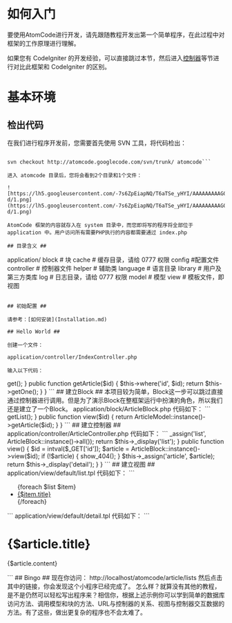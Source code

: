 # 如何入门 #

要使用AtomCode进行开发，请先跟随教程开发出第一个简单程序，在此过程中对框架的工作原理进行理解。

如果您有 CodeIgniter 的开发经验，可以直接跳过本节，然后进入[控制器](Controller.md)等节进行对比此框架和 CodeIgniter 的区别。


# 基本环境 #

## 检出代码 ##

在我们进行程序开发前，您需要首先使用 SVN 工具，将代码检出：
```shell

svn checkout http://atomcode.googlecode.com/svn/trunk/ atomcode```

进入 atomcode 目录后，您将会看到2个目录和1个文件：

![https://lh5.googleusercontent.com/-7s6ZpEiapNQ/T6aTSe_yHYI/AAAAAAAAAG0/ZKeet7QjB3I/s0-d/1.png](https://lh5.googleusercontent.com/-7s6ZpEiapNQ/T6aTSe_yHYI/AAAAAAAAAG0/ZKeet7QjB3I/s0-d/1.png)

AtomCode 框架的内容就存入在 system 目录中，而您即将写的程序将全部位于 application 中。用户访问所有需要PHP执行的内容都需要通过 index.php

## 目录含义 ##

```
application/
   block # 块
   cache # 缓存目录，请给 0777 权限
   config #配置文件
   controller # 控制器文件
   helper # 辅助类
   language # 语言目录
   library # 用户及第三方类库
   log # 日志目录，请给 0777 权限
   model # 模型
   view # 模板文件，即视图
```

## 初始配置 ##

请参考：[如何安装](Installation.md)

## Hello World ##

创建一个文件：

application/controller/IndexController.php

输入以下代码：

```
<?php

class IndexController extends Controller {
	public function index() {
		echo "Hello world!";
	}
}
```

现在你可以访问 http://localhost/atomcode/

是不是已经有内容输出？

# 第一个真正的程序 #

相信上面的 **Hello world** 只能证明框架可以运行了，但是你却仍然不知道如何开发。因为没有数据库也没有用到视图，也没有一个可以证明有逻辑的地方说明这个程序受了你的控制。

下面我们来实现一个简单的文章列表和查看页面来学习如何使用 AtomCode 进行开发。

## URL设计 ##

列表页：http://localhost/atomcode/article/lists

文章页：http://localhost/atomcode/article/view?id=1

## 创建数据表 ##

```
create database atomcode;
use atomcode;

create table article (
id int not null auto_increment,
title varchar(20) not null,
content varchar(3000) not null,
index id(id)) Engine=MyIsam;

insert article values (1, "first", "first content"), (2, "second", "this is another article for testing");
```

## 修改数据库配置信息 ##

1. 复制 system/config/database.php 到 application/config/database.php

2. 修改配置为实际配置：

```
$config['database']['type'] = 'mysql';
$config['database']['host'] = 'localhost';
$config['database']['port'] = '';
$config['database']['user'] = 'root';
$config['database']['pass'] = '';
$config['database']['name'] = 'atomcode';
```

## 建立模型 ##

application/model/ArticleModel.php

代码如下：

```
<?php
class ArticleModel extends Model {
	/**
	 * @return ArticleModel
	 */
	public static function & instance() {
		return parent::getInstance(__CLASS__);
	}
	
	public function getList() {
		return $this->get();
	}

	public function getArticle($id) {
		$this->where('id', $id);
		return $this->getOne();
	}
}
```

## 建立Block ##

本项目较为简单，Block这一步可以跳过直接通过控制器进行调用。但是为了演示Block在整框架运行中扮演的角色，所以我们还是建立了一个Block。

application/block/ArticleBlock.php

代码如下：

```
<?php

class ArticleBlock {

	private static $instance;

	/**
	 * 
	 * @return ArticleBlock
	 */
	public static function &instance() {
		if (!isset(self::$instance)) {
			self::$instance = new self();
		}
		
		return self::$instance;
	}

	public function all() {
		return ArticleModel::instance()->getList();
	}

	public function view($id) {
		return ArticleModel::instance()->getArticle($id);
	}
}
```


## 建立控制器 ##


application/controller/ArticleController.php

代码如下：

```
<?php

class ArticleController extends Controller {
        public function lists() {
                $this->_assign('list', ArticleBlock::instance()->all());
				return $this->_display('list');
        }


		public function view() {
			$id = intval($_GET['id']);
			$article = ArticleBlock::instance()->view($id);
			if (!$article) {
				show_404();
			}
			$this->_assign('article', $article);
			return $this->_display('detail');
		}
}
```

## 建立视图 ##

application/view/default/list.tpl

代码如下：

```
<ul>
{foreach $list $item}
	<li><a href="{url url="article/view?id=$item.id"}">{$item.title}</a></li>
{/foreach}
</ul>
```

application/view/default/detail.tpl

代码如下：

```
<h1>{$article.title}</h1>
<p>{$article.content}</p>
```

## Bingo ##

现在你访问： http://localhost/atomcode/article/lists 然后点击其中的链接，你会发现这个小程序已经完成了。

怎么样？就算没有其他的教程，是不是仍然可以轻松写出程序来？相信你，根据上述示例你可以学到简单的数据库访问方法、调用模型和块的方法、URL与控制器的关系、视图与控制器交互数据的方法。有了这些，做出更复杂的程序也不会太难了。